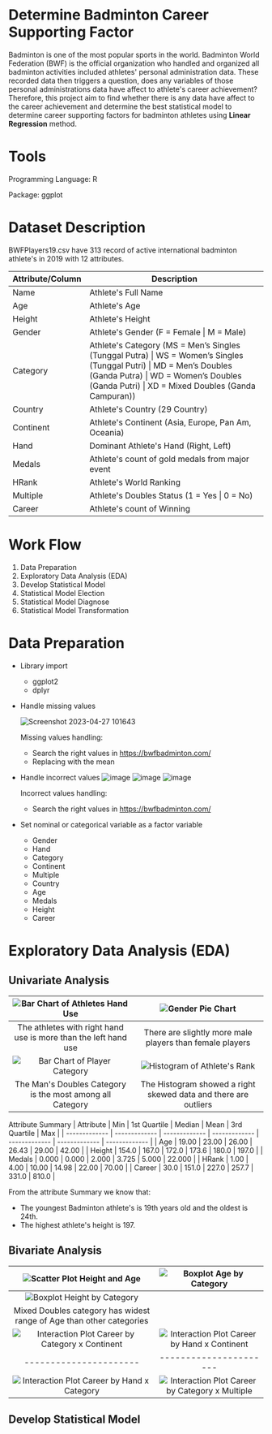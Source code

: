 # Determine Badminton Career Supporting Factor

Badminton is one of the most popular sports in the world. Badminton World Federation (BWF) is the official organization who handled and organized all badminton activities included athletes' personal administration data. These recorded data then triggers a question, does any variables of those personal administrations data have affect to athlete's career achievement? Therefore, this project aim to find whether there is any data have affect to the career achievement and determine the best statistical model to determine career supporting factors for badminton athletes using **Linear Regression** method.

# Tools
Programming Language: R

Package: ggplot

# Dataset Description
BWFPlayers19.csv have 313 record of active international badminton athlete's in 2019 with 12 attributes.

| Attribute/Column  | Description |
| ------------- | ------------- |
| Name  | Athlete's Full Name |
| Age  | Athlete's Age  |
| Height  | Athlete's Height  |
| Gender  | Athlete's Gender (F = Female \| M = Male) |
| Category  | Athlete's Category (MS = Men’s Singles (Tunggal Putra) \| WS = Women’s Singles (Tunggal Putri) \| MD = Men’s Doubles (Ganda Putra) \| WD = Women’s Doubles (Ganda Putri) \| XD = Mixed Doubles (Ganda Campuran)) |
| Country  | Athlete's Country (29 Country) |
| Continent  | Athlete's Continent (Asia, Europe, Pan Am, Oceania) |
| Hand  | Dominant Athlete's Hand (Right, Left) |
| Medals  | Athlete's count of gold medals from major event  |
| HRank  | Athlete's World Ranking |
| Multiple  | Athlete's Doubles Status (1 = Yes \| 0 = No)  |
| Career  | Athlete's count of Winning  |

# Work Flow
1. Data Preparation
2. Exploratory Data Analysis (EDA)
3. Develop Statistical Model
4. Statistical Model Election
5. Statistical Model Diagnose
6. Statistical Model Transformation

# Data Preparation
- Library import
  - ggplot2
  - dplyr

- Handle missing values

  ![Screenshot 2023-04-27 101643](https://user-images.githubusercontent.com/65814424/234750718-986a1152-e429-4e55-9c47-200e62617dac.png)
  
  Missing values handling:
  - Search the right values in https://bwfbadminton.com/
  - Replacing with the mean

- Handle incorrect values
  ![image](https://user-images.githubusercontent.com/65814424/234751061-b4128b7a-1b77-4658-9b0a-ea4960e748b5.png)
  ![image](https://user-images.githubusercontent.com/65814424/234751105-95512138-9f33-4dc8-8963-36c72f778c4a.png)
  ![image](https://user-images.githubusercontent.com/65814424/234751158-d316b529-3253-464c-b963-5dd438650758.png)
  
  Incorrect values handling:
  - Search the right values in https://bwfbadminton.com/

- Set nominal or categorical variable as a factor variable
  - Gender
  - Hand
  - Category
  - Continent
  - Multiple
  - Country
  - Age
  - Medals
  - Height
  - Career


# Exploratory Data Analysis (EDA)
## Univariate Analysis

| ![Bar Chart of Athletes Hand Use](https://user-images.githubusercontent.com/65814424/234801218-552abf00-4556-4de2-94d2-6e2a4b664503.png) | ![Gender Pie Chart](https://user-images.githubusercontent.com/65814424/234800629-d94b2c45-7648-4a93-8f91-0199e692d9b8.png) |
| :-: | :-: |
| The athletes with right hand use is more than the left hand use | There are slightly more male players than female players |
|    ![Bar Chart of Player Category](https://user-images.githubusercontent.com/65814424/234821205-07355b28-893a-4b74-a85d-e228a9a0979c.png) |![Histogram of Athlete's Rank](https://github.com/amefedora/badminton-career/assets/65814424/418101fe-2c67-4016-8caf-c1cb20fb1ce5) |
| The Man's Doubles Category is the most among all Category | The Histogram showed a right skewed data and there are outliers |

  Attribute Summary
  | Attribute | Min | 1st Quartile | Median | Mean | 3rd Quartile | Max |
  | ------------- | ------------- | ------------- | ------------- | ------------- | ------------- | ------------- |
  | Age  | 19.00 | 23.00 | 26.00 | 26.43 | 29.00 | 42.00 |
  | Height | 154.0 | 167.0 | 172.0 | 173.6 | 180.0 | 197.0 |
  | Medals | 0.000 | 0.000 | 2.000 | 3.725 | 5.000 | 22.000 |
  | HRank | 1.00 | 4.00 | 10.00 | 14.98 | 22.00 | 70.00 |
  | Career | 30.0 | 151.0 | 227.0 | 257.7 | 331.0 | 810.0 |

From the attribute Summary we know that:
- The youngest Badminton athlete's is 19th years old and the oldest is 24th.
- The highest athlete's height is 197.
  
## Bivariate Analysis
| ![Scatter Plot Height and Age](https://github.com/amefedora/badminton-career/assets/65814424/629af0be-4057-4ab6-b526-0e65c6088881) | ![Boxplot Age by Category](https://github.com/amefedora/badminton-career/assets/65814424/939b0c8e-0fd8-4a83-81ab-d0ba60fe2f60) |
| :-: | :-: |
| ![Boxplot Height by Category](https://github.com/amefedora/badminton-career/assets/65814424/694a4bfd-7664-45c5-a343-cdb9a79f8ea2) |  |
| Mixed Doubles category has widest range of Age than other categories |
| ![Interaction Plot Career by Category x Continent](https://github.com/amefedora/badminton-career/assets/65814424/ee860eb5-7f89-4021-8222-bff133ac5f99) | ![Interaction Plot Career by Hand x Continent](https://github.com/amefedora/badminton-career/assets/65814424/b5d86d11-3dc5-4a16-912d-10f832211f80) |
| ---------------------- | ---------------------- |
|  ![Interaction Plot Career by Hand x Category](https://github.com/amefedora/badminton-career/assets/65814424/2ba09199-7bd8-4e7a-a041-6534c6f03d55) | ![Interaction Plot Career by Category x Multiple](https://github.com/amefedora/badminton-career/assets/65814424/e8596cdf-039d-4a59-877a-4d2742cf900c) |


## Develop Statistical Model

